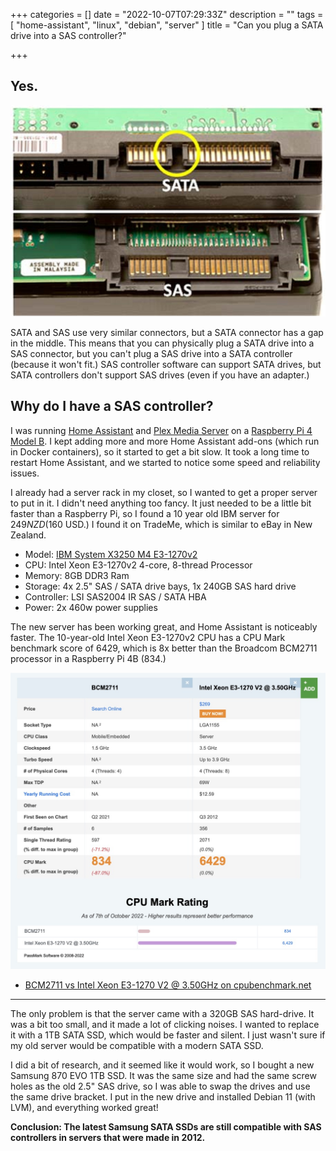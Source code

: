 +++
categories = []
date = "2022-10-07T07:29:33Z"
description = ""
tags = [
  "home-assistant",
  "linux",
  "debian",
  "server"
]
title = "Can you plug a SATA drive into a SAS controller?"

+++

## Yes.

<img class="lightbox thumb" src="/images/posts/2022/10/sata-sas/sata-sas.jpg" alt="SATA and SAS connectors" />

SATA and SAS use very similar connectors, but a SATA connector has a gap in the middle. This means that you can physically plug a SATA drive into a SAS connector, but you can't plug a SAS drive into a SATA controller (because it won't fit.) SAS controller software can support SATA drives, but SATA controllers don't support SAS drives (even if you have an adapter.)

## Why do I have a SAS controller?

I was running [Home Assistant](https://www.home-assistant.io/) and [Plex Media Server](https://www.plex.tv/) on a [Raspberry Pi 4 Model B](https://www.raspberrypi.com/products/raspberry-pi-4-model-b/). I kept adding more and more Home Assistant add-ons (which run in Docker containers), so it started to get a bit slow. It took a long time to restart Home Assistant, and we started to notice some speed and reliability issues.

I already had a server rack in my closet, so I wanted to get a proper server to put in it. I didn't need anything too fancy. It just needed to be a little bit faster than a Raspberry Pi, so I found a 10 year old IBM server for $249 NZD ($160 USD.) I found it on TradeMe, which is similar to eBay in New Zealand.

- Model: [IBM System X3250 M4 E3-1270v2](https://www.ibm.com/support/pages/overview-ibm-system-x3250-m4-windows-server-2012-type-2583)
- CPU: Intel Xeon E3-1270v2 4-core, 8-thread Processor
- Memory: 8GB DDR3 Ram
- Storage: 4x 2.5" SAS / SATA drive bays, 1x 240GB SAS hard drive
- Controller: LSI SAS2004 IR SAS / SATA HBA
- Power: 2x 460w power supplies

The new server has been working great, and Home Assistant is noticeably faster. The 10-year-old Intel Xeon E3-1270v2 CPU has a CPU Mark benchmark score of 6429, which is 8x better than the Broadcom BCM2711 processor in a Raspberry Pi 4B (834.)

<img class="lightbox thumb" src="/images/posts/2022/10/sata-sas/bcm2711-vs-intel-xeon.jpg" alt="BCM2711 vs Intel Xeon E3-1270 V2" />

- [BCM2711 vs Intel Xeon E3-1270 V2 @ 3.50GHz on cpubenchmark.net](https://www.cpubenchmark.net/compare/BCM2711-vs-Intel-Xeon-E3-1270-V2/4297vs1192)

---

The only problem is that the server came with a 320GB SAS hard-drive. It was a bit too small, and it made a lot of clicking noises. I wanted to replace it with a 1TB SATA SSD, which would be faster and silent. I just wasn't sure if my old server would be compatible with a modern SATA SSD.

I did a bit of research, and it seemed like it would work, so I bought a new Samsung 870 EVO 1TB SSD. It was the same size and had the same screw holes as the old 2.5" SAS drive, so I was able to swap the drives and use the same drive bracket. I put in the new drive and installed Debian 11 (with LVM), and everything worked great!

**Conclusion: The latest Samsung SATA SSDs are still compatible with SAS controllers in servers that were made in 2012.**
